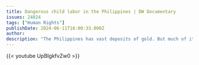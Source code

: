 ```yaml
---
title: Dangerous child labor in the Philippines | DW Documentary
issues: 24024
tags: ["Human Rights"]
publishDate: 2024-06-11T16:00:33.000Z
author: 
description: "The Philippines has vast deposits of gold. But much of it is mined by children. They alone are slender enough to dive deep into self-dug tunnels, through swamps or down to the seabed. The highly dangerous undertaking puts their lives at risk."
---
```


{{< youtube UpBIgkfvZw0 >}}